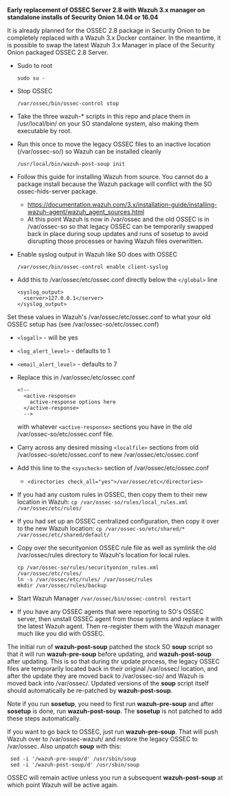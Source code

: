 **Early replacement of OSSEC Server 2.8 with Wazuh 3.x manager on standalone installs of Security Onion 14.04 or 16.04**

It is already planned for the OSSEC 2.8 package in Security Onion to be completely replaced with a Wazuh 3.x Docker container.
In the meantime, it is possible to swap the latest Wazuh 3.x Manager in place of the Security Onion packaged OSSEC 2.8 Server.

* Sudo to root

  ```sudo su -```

* Stop OSSEC

  ```/var/ossec/bin/ossec-control stop```

* Take the three wazuh-* scripts in this repo and place them in /usr/local/bin/ on your SO standalone system, also making them executable by root.

* Run this once to move the legacy OSSEC files to an inactive location (/var/ossec-so/) so Wazuh can be installed cleanly
  
  ```/usr/local/bin/wazuh-post-soup init```

* Follow this guide for installing Wazuh from source. You cannot do a package install because the Wazuh package will conflict with the SO ossec-hids-server package.
  * https://documentation.wazuh.com/3.x/installation-guide/installing-wazuh-agent/wazuh_agent_sources.html
  * At this point Wazuh is now in /var/ossec and the old OSSEC is in /var/ossec-so so that legacy OSSEC can be temporarily swapped back in place during soup updates and runs of sosetup to avoid disrupting those processes or having Wazuh files overwritten.

* Enable syslog output in Wazuh like SO does with OSSEC

  ```/var/ossec/bin/ossec-control enable client-syslog```
  
* Add this to /var/ossec/etc/ossec.conf directly below the `</global>` line
  ```
  <syslog_output>
    <server>127.0.0.1</server>
  </syslog_output>
  ```
Set these values in Wazuh's /var/ossec/etc/ossec.conf to what your old OSSEC setup has (see /var/ossec-so/etc/ossec.conf)
  * `<logall>` - will be yes
  * `<log_alert_level>` - defaults to 1
  * `<email_alert_level>` - defaults to 7

* Replace this in /var/ossec/etc/ossec.conf 
  ```
  <!--
    <active-response>
      active-response options here
    </active-response>
    -->
  ````
  with whatever `<active-response>` sections you have in the old /var/ossec-so/etc/ossec.conf file.

* Carry across any desired missing `<localfile>` sections from old /var/ossec-so/etc/ossec.conf to new /var/ossec/etc/ossec.conf

* Add this line to the ``<syscheck>`` section of /var/ossec/etc/ossec.conf
  * `<directories check_all="yes">/var/ossec/etc</directories>`

* If you had any custom rules in OSSEC, then copy them to their new location in Wazuh:
  ```cp /var/ossec-so/rules/local_rules.xml /var/ossec/etc/rules/```

* If you had set up an OSSEC centralized configuration, then copy it over to the new Wazuh location:
  ```cp /var/ossec-so/etc/shared/* /var/ossec/etc/shared/default/```

* Copy over the securityonion OSSEC rule file as well as symlink the old /var/ossec/rules directory to Wazuh's location for local rules.
  ```
  cp /var/ossec-so/rules/securityonion_rules.xml /var/ossec/etc/rules/
  ln -s /var/ossec/etc/rules/ /var/ossec/rules
  mkdir /var/ossec/rules/backup
  ```

* Start Wazuh Manager
   ```/var/ossec/bin/ossec-control restart```

* If you have any OSSEC agents that were reporting to SO's OSSEC server, then unstall OSSEC agent from those systems and replace it with the latest Wazuh agent.  Then re-register them with the Wazuh manager much like you did with OSSEC.

The initial run of **wazuh-post-soup** patched the stock SO **soup** script so that it will run **wazuh-pre-soup** before updating, and **wazuh-post-soup** after updating.  This is so that during thr update process, the legacy OSSEC files are temporarily located back in their original /var/ossec/ location, and after the update  they are moved back to /var/ossec-so/ and Wazuh is moved back into /var/ossec/.  Updated versions of the **soup** script itself should automatically be re-patched by **wazuh-post-soup**.

Note if you run **sosetup**, you need to first run **wazuh-pre-soup** and after **sosetup** is done, run **wazuh-post-soup**.  The **sosetup** is not patched to add these steps automatically.

If you want to go back to OSSEC, just run **wazuh-pre-soup**.  That will push Wazuh over to /var/ossec-wazuh/ and restore the legacy OSSEC to /var/ossec.  Also unpatch **soup** with this:
 ```
  sed -i '/wazuh-pre-soup/d' /usr/sbin/soup
  sed -i '/wazuh-post-soup/d' /usr/sbin/soup
 ```
OSSEC will remain active unless you run a subsequent **wazuh-post-soup** at which point Wazuh will be active again.
